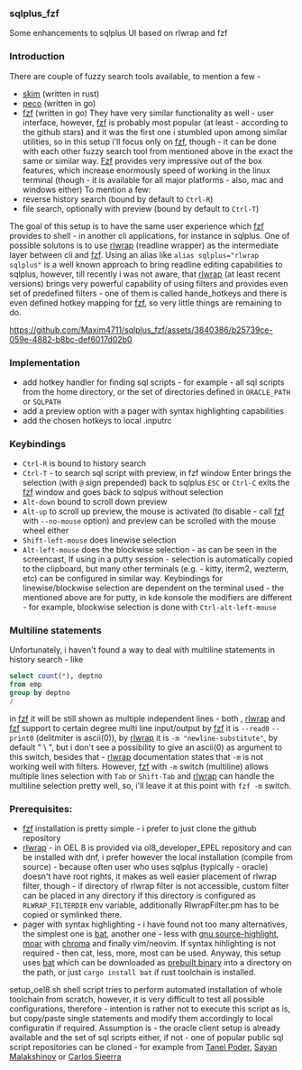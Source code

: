 ### sqlplus_fzf
Some enhancements to sqlplus UI based on rlwrap and fzf

### Introduction
There are couple of fuzzy search tools available, to mention a few -
- [skim](https://github.com/lotabout/skim) (written in rust)
- [peco](https://github.com/peco/peco) (written in go)
- [fzf](https://github.com/junegunn/fzf) (written in go)
They have very similar functionality as well - user interface, however, [fzf](https://github.com/junegunn/fzf) is probably most popular (at least - according to the github stars) and it was the first one i stumbled upon among similar utilities, so in this setup i'll focus only on [fzf](https://github.com/junegunn/fzf), though - it can be done with each other fuzzy search tool from mentioned above in the exact the same or similar way. 
[Fzf](https://github.com/junegunn/fzf) provides very impressive out of the box features, which increase enormously speed of working in the linux terminal (though - it is available for all major platforms - also, mac and windows either)
To mention a few:
- reverse history search (bound by default to `Ctrl-R`)
- file search, optionally with preview (bound by default to `Ctrl-T`)
 
The goal of this setup is to have the same user experience which [fzf](https://github.com/junegunn/fzf) provides to shell - in another cli applications, for instance in sqlplus.
One of possible solutons is to use [rlwrap](https://github.com/hanslub42/rlwrap) (readline wrapper) as the intermediate layer between cli and [fzf](https://github.com/junegunn/fzf). Using an alias like `alias sqlplus="rlwrap sqlplus"` is a well known approach to bring readline editing capabilities to sqlplus, however, till recently i was not aware, that [rlwrap](https://github.com/hanslub42/rlwrap) (at least recent versions) brings very powerful capability of using filters and provides even set of predefined filters - one of them is called hande_hotkeys and there is even defined hotkey mapping for [fzf](https://github.com/junegunn/fzf), so very little things are remaining to do.

https://github.com/Maxim4711/sqlplus_fzf/assets/3840386/b25739ce-059e-4882-b8bc-def6017d02b0

### Implementation

- add hotkey handler for finding sql scripts - for example - all sql scripts from the home directory, or the set of directories defined in `ORACLE_PATH` or `SQLPATH`
- add a preview option with a pager with syntax highlighting capabilities
- add the chosen hotkeys to local .inputrc

### Keybindings 
- `Ctrl-R` is bound to history search
- `Ctrl-T` - to search sql script with preview, in fzf window Enter brings the selection (with `@` sign prepended) back to sqlplus `ESC` or `Ctrl-C` exits the [fzf](https://github.com/junegunn/fzf) window and goes back to sqlpus without selection
- `Alt-down` bound to scroll down preview 
- `Alt-up` to scroll up preview, the mouse is activated (to disable - call [fzf](https://github.com/junegunn/fzf) with `--no-mouse` option) and preview can be scrolled with the mouse wheel either 
- `Shift-left-mouse` does linewise selection  
- `Alt-left-mouse` does the blockwise selection - as can be seen in the screencast, If using in a putty session - selection is automatically copied to the clipboard, but many other terminals (e.g. - kitty, iterm2, wezterm, etc) can be configured in similar way. Keybindings for linewise/blockwise selection are dependent on the terminal used - the mentioned above are for putty, in kde konsole the modifiers are different - for example, blockwise selection is done with `Ctrl-alt-left-mouse`

### Multiline statements
Unfortunately, i haven't found a way to deal with multiline statements in history search - like 
```sql
select count(*), deptno
from emp
group by deptno
/
```
in [fzf](https://github.com/junegunn/fzf) it will be still shown as multiple independent lines - both , [rlwrap](https://github.com/hanslub42/rlwrap) and [fzf](https://github.com/junegunn/fzf) support to certain degree multi line input/output by [fzf](https://github.com/junegunn/fzf) it is `--read0` `--print0` (delitmiter is ascii(0)), by [rlwrap](https://github.com/hanslub42/rlwrap) it is `-m "newline-substitute"`, by default " \ ", but i don't see a possibility to give an ascii(0) as argument to this switch, besides that - [rlwrap](https://github.com/hanslub42/rlwrap) documentation states that `-m` is not working well with filters. However, [fzf](https://github.com/junegunn/fzf) with `-m` switch (multiline) allows multiple lines selection with `Tab` or `Shift-Tab` and [rlwrap](https://github.com/hanslub42/rlwrap) can handle the multiline selection pretty well, so, i'll leave it at this point with `fzf -m` switch.

### Prerequisites: 
- [fzf](https://github.com/junegunn/fzf) installation is pretty simple - i prefer to just clone the github repository
- [rlwrap](https://github.com/hanslub42/rlwrap) - in OEL 8 is provided via ol8_developer_EPEL repository and can be installed with dnf, i prefer however the local installation (compile from source) - because often user who
uses sqlplus (typically - oracle) doesn't have root rights, it makes as well easier placement of rlwrap filter, though - if directory of rlwrap filter is not accessible, custom filter can be placed in any directory if this directory is configured as `RLWRAP_FILTERDIR` env variable, additionally RlwrapFilter.pm has to be copied or symlinked there.
- pager with syntax highlighting - i have found not too many alternatives, the simplest one is [bat](https://github.com/sharkdp/bat), another one - less with [gnu source-highlight](https://github.com/scopatz/src-highlite), [moar](https://github.com/walles/moar) with [chroma](https://github.com/alecthomas/chroma) and finally vim/neovim. If syntax hihlighting is not required - then cat, less, more, most can be used. Anyway, this setup uses [bat](https://github.com/sharkdp/bat) which can be downloaded as [prebuilt binary](https://github.com/sharkdp/bat/releases) into a directory on the path, or just `cargo install bat` if rust toolchain is installed.

setup_oel8.sh shell script tries to perform automated installation of whole toolchain from scratch, however, it is very difficult to test all possible configurations, therefore - intention is rather not to execute this script as is, but copy/paste single statements and modify them accordingly to local configuratin if required. Assumption is - the oracle client setup is already available and the set of sql scripts either, if not - one of popular public sql script repositories can be cloned - for example from [Tanel Poder](https://github.com/tanelpoder/tpt-oracle), [Sayan Malakshinov](https://github.com/xtender/xt_scripts) or [Carlos Sieerra](https://github.com/carlos-sierra/cscripts)
